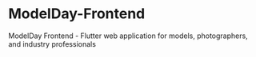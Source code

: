 # ModelDay-Frontend
ModelDay Frontend - Flutter web application for models, photographers, and industry professionals
